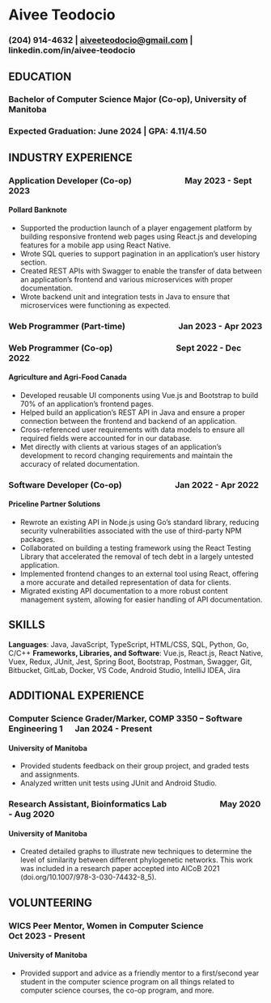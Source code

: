 # Aivee Teodocio
### (204) 914-4632 | aiveeteodocio@gmail.com | linkedin.com/in/aivee-teodocio

## EDUCATION
### Bachelor of Computer Science Major (Co-op), University of Manitoba
### Expected Graduation: June 2024 | GPA: 4.11/4.50

## INDUSTRY EXPERIENCE
### Application Developer (Co-op) &emsp; &emsp; &emsp; &emsp; &emsp; May 2023 - Sept 2023
#### Pollard Banknote
- Supported the production launch of a player engagement platform by building responsive frontend web pages using React.js and developing features for a mobile app using React Native.
- Wrote SQL queries to support pagination in an application’s user history section.
- Created REST APIs with Swagger to enable the transfer of data between an application’s frontend and various microservices with proper documentation.
- Wrote backend unit and integration tests in Java to ensure that microservices were functioning as expected.

### Web Programmer (Part-time) &emsp; &emsp; &emsp; &emsp; &emsp; Jan 2023 - Apr 2023
### Web Programmer (Co-op) &emsp; &emsp; &emsp; &emsp; &emsp; &emsp; Sept 2022 - Dec 2022
#### Agriculture and Agri-Food Canada
- Developed reusable UI components using Vue.js and Bootstrap to build 70% of an application’s frontend pages.
- Helped build an application’s REST API in Java and ensure a proper connection between the frontend and backend of an application.
- Cross-referenced user requirements with data models to ensure all required fields were accounted for in our database.
- Met directly with clients at various stages of an application’s development to record changing requirements and maintain the accuracy of related documentation.

### Software Developer (Co-op) &emsp; &emsp; &emsp; &emsp; &emsp; Jan 2022 - Apr 2022
#### Priceline Partner Solutions                   		       
- Rewrote an existing API in Node.js using Go’s standard library, reducing security vulnerabilities associated with the use of third-party NPM packages.
- Collaborated on building a testing framework using the React Testing Library that accelerated the removal of tech debt in a largely untested application.
- Implemented frontend changes to an external tool using React, offering a more accurate and detailed representation of data for clients.
- Migrated existing API documentation to a more robust content management system, allowing for easier handling of API documentation.

## SKILLS
**Languages**: Java, JavaScript, TypeScript, HTML/CSS, SQL, Python, Go, C/C++
**Frameworks, Libraries, and Software**: Vue.js, React.js, React Native, Vuex, Redux, JUnit, Jest, Spring Boot, Bootstrap, Postman, Swagger, Git, Bitbucket, GitLab, Docker, VS Code, Android Studio, IntelliJ IDEA, Jira

## ADDITIONAL EXPERIENCE
### Computer Science Grader/Marker, COMP 3350 – Software Engineering 1 &emsp; Jan 2024 - Present
#### University of Manitoba
- Provided students feedback on their group project, and graded tests and assignments.
- Analyzed written unit tests using JUnit and Android Studio.
### Research Assistant, Bioinformatics Lab &emsp; &emsp; &emsp; &emsp; &emsp; May 2020 - Aug 2020
#### University of Manitoba
- Created detailed graphs to illustrate new techniques to determine the level of similarity between different phylogenetic networks. This work was included in a research paper accepted into AlCoB 2021 (doi.org/10.1007/978-3-030-74432-8_5).

## VOLUNTEERING
### WICS Peer Mentor, Women in Computer Science  &emsp; &emsp; &emsp; &emsp; &emsp; Oct 2023 - Present
#### University of Manitoba
- Provided support and advice as a friendly mentor to a first/second year student in the computer science program on all things related to computer science courses, the co-op program, and more.
